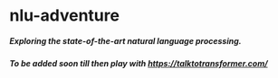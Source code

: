 # nlu-adventure

##### Exploring the state-of-the-art natural language processing.
##### To be added soon till then play with https://talktotransformer.com/ 
